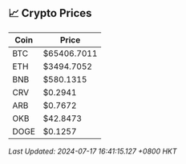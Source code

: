 ## 📈 Crypto Prices

| Coin | Price |
| ---- | ----- |
| BTC | $65406.7011 |
| ETH | $3494.7052 |
| BNB | $580.1315 |
| CRV | $0.2941 |
| ARB | $0.7672 |
| OKB | $42.8473 |
| DOGE | $0.1257 |

_Last Updated: 2024-07-17 16:41:15.127 +0800 HKT_